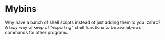 # Mybins

Why have a bunch of shell scripts instead of just adding them to you .zshrc?
A lazy way of keep of "exporting" shell functions to be available as commands for other programs.
